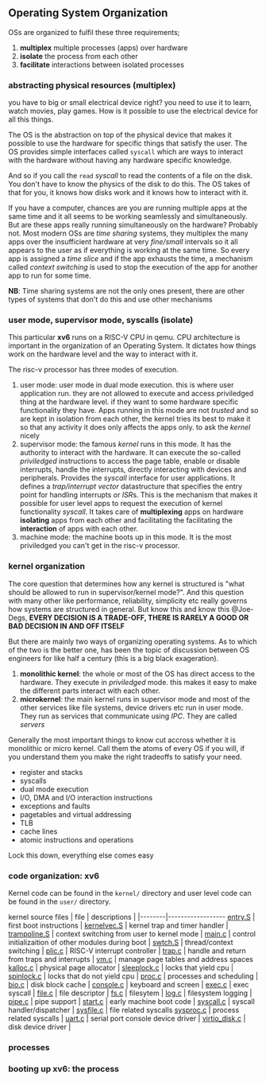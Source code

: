 ## Operating System Organization

OSs are organized to fulfil these three requirements;
1. __multiplex__ multiple processes (apps) over hardware
2. __isolate__ the process from each other
3. __facilitate__ interactions between isolated processes

### abstracting physical resources (__multiplex__)
you have to big or small electrical device right? you need to use it to learn,
watch movies, play games. How is it possible to use the electrical device for
all this things.

The OS is the abstraction on top of the physical device that makes it possible
to use the hardware for specific things that satisfy the user. The OS provides
simple interfaces called `syscall` which are ways to interact with the hardware
without having any hardware specific knowledge.

And so if you call the `read` *syscall* to read the contents of a file on the
disk. You don't have to know the physics of the disk to do this. The OS takes of
that for you, it knows how disks work and it knows how to interact with it.

If you have a computer, chances are you are running multiple apps at the same
time and it all seems to be working seamlessly and simultaneously. But are these
apps really running simultaneously on the hardware? Probably not.
Most modern OSs are *time sharing* systems, they multiplex the many apps over
the insufficient hardware at very *fine/small* intervals so it all appears to the user
as if everything is working at the same time. So every app is assigned a *time
slice* and if the app exhausts the time, a mechanism called *context switching* is used
to stop the execution of the app for another app to run for some time.

__NB__: Time sharing systems are not the only ones present, there are other
types of systems that don't do this and use other mechanisms

### user mode, supervisor mode, syscalls (__isolate__)
This particular __xv6__ runs on a RISC-V CPU in qemu. CPU architecture is
important in the organization of an Operating System. It dictates how things
work on the hardware level and the way to interact with it.

The risc-v processor has three modes of execution.
1. user mode: user mode in dual mode execution. this is where user application
   run. they are not allowed to execute and access priviledged thing at the
hardware level. if they want to some hardware specific functionality they have.
Apps running in this mode are not *trusted* and so are kept in isolation from
each other, the kernel tries its best to make it so that any activity it does
only affects the apps only.
to ask the *kernel* nicely
2. supervisor mode: the famous *kernel* runs in this mode. It has the authority
   to interact with the hardware. It can execute the so-called *priviledged*
instructions to access the page table, enable or disable interrupts, handle the
interrupts, directly interacting with devices and peripherals. Provides the
*syscall* interface for user applications. It defines a *trap/interrupt vector*
datastructure that specifies the entry point for handling interrupts or *ISR*s. This is
the mechanism that makes it possible for user level apps to request the
execution of kernel functionality *syscall*. It takes care of __multiplexing__
apps on hardware __isolating__ apps from each other and facilitating the
facilitating the __interaction__ of apps with each other.
3. machine mode: the machine boots up in this mode. It is the most priviledged
   you can't get in the risc-v processor.

### kernel organization
The core question that determines how any kernel is structured is "what should be
allowed to run in supervisor/kernel mode?". And this question with many other like
performance, reliability, simplicity etc really governs how systems are
structured in general. But know this and know this @Joe-Degs, __EVERY DECISION IS
A TRADE-OFF, THERE IS RARELY A GOOD OR BAD DECISION IN AND OFF ITSELF__

But there are mainly two ways of organizing operating systems. As to which of
the two is the better one, has been the topic of discussion between OS
engineers for like half a century (this is a big black exageration).
1. __monolithic kernel__: the whole or most of the OS has direct access to the
   hardware. They execute in *priviledged* mode. this makes it easy to make the
different parts interact with each other.
2. __microkernel__: the main kernel runs in supervisor mode and most of the
   other services like file systems, device drivers etc run in user mode. They
run as services that communicate using *IPC*. They are called *servers*

Generally the most important things to know cut accross whether it is
monolithic or micro kernel. Call them the atoms of every OS if you will, if you
understand them you make the right tradeoffs to satisfy your need.
- register and stacks
- syscalls
- dual mode execution
- I/O, DMA and I/O interaction instructions
- exceptions and faults
- pagetables and virtual addressing
- TLB
- cache lines
- atomic instructions and operations

Lock this down, everything else comes easy

### code organization: xv6
Kernel code can be found in the `kernel/` directory and user level code can be
found in the `user/` directory.

kernel source files
| file | descriptions |
|--------|------------------
 [entry.S](https://github.com/Joe-Degs/xv6-riscv/blob/joe-edits/kernel/entry.S) | first boot instructions |
 [kernelvec.S](https://github.com/Joe-Degs/xv6-riscv/blob/joe-edits/kernel/kernelvec.S) | kernel trap and timer handler |
 [trampoline.S](https://github.com/Joe-Degs/xv6-riscv/blob/joe-edits/kernel/trampoline.S) | context switching from user to kernel mode |
 [main.c](https://github.com/Joe-Degs/xv6-riscv/blob/joe-edits/kernel/main.c) | control initializaition of other modules during boot |
 [swtch.S](https://github.com/Joe-Degs/xv6-riscv/blob/joe-edits/kernel/swtch.S) | thread/context switching |
 [plic.c](https://github.com/Joe-Degs/xv6-riscv/blob/joe-edits/kernel/plic.c) | RISC-V interrupt controller |
 [trap.c](https://github.com/Joe-Degs/xv6-riscv/blob/joe-edits/kernel/trap.c) | handle and return from traps and interrupts |
 [vm.c](https://github.com/Joe-Degs/xv6-riscv/blob/joe-edits/kernel/vm.c) | manage page tables and address spaces
 [kalloc.c](https://github.com/Joe-Degs/xv6-riscv/blob/joe-edits/kernel/kalloc.c) | physical page allocator |
 [sleeplock.c](https://github.com/Joe-Degs/xv6-riscv/blob/joe-edits/kernel/sleeplock.c) | locks that yield cpu |
 [spinlock.c](https://github.com/Joe-Degs/xv6-riscv/blob/joe-edits/kernel/spinlock.c) | locks that do not yield cpu |
 [proc.c](https://github.com/Joe-Degs/xv6-riscv/blob/joe-edits/kernel/proc.c) | processes and scheduling |
 [bio.c](https://github.com/Joe-Degs/xv6-riscv/blob/joe-edits/kernel/bio.c) | disk block cache |
 [console.c](https://github.com/Joe-Degs/xv6-riscv/blob/joe-edits/kernel/console.c) | keyboard and screen |
 [exec.c](https://github.com/Joe-Degs/xv6-riscv/blob/joe-edits/kernel/exec.c) | exec syscall |
 [file.c](https://github.com/Joe-Degs/xv6-riscv/blob/joe-edits/kernel/file.c) | file descriptor |
 [fs.c](https://github.com/Joe-Degs/xv6-riscv/blob/joe-edits/kernel/fs.c) | filesytem |
 [log.c](https://github.com/Joe-Degs/xv6-riscv/blob/joe-edits/kernel/log.c) | filesystem logging |
 [pipe.c](https://github.com/Joe-Degs/xv6-riscv/blob/joe-edits/kernel/pipe.c) | pipe support |
 [start.c](https://github.com/Joe-Degs/xv6-riscv/blob/joe-edits/kernel/start.c) | early machine boot code |
 [syscall.c](https://github.com/Joe-Degs/xv6-riscv/blob/joe-edits/kernel/syscall.c) | syscall handler/dispatcher |
 [sysfile.c](https://github.com/Joe-Degs/xv6-riscv/blob/joe-edits/kernel/sysfile.c) | file related syscalls
 [sysproc.c](https://github.com/Joe-Degs/xv6-riscv/blob/joe-edits/kernel/sysproc.c) | process related syscalls |
 [uart.c](https://github.com/Joe-Degs/xv6-riscv/blob/joe-edits/kernel/uart.c) | serial port console device driver |
 [virtio_disk.c](https://github.com/Joe-Degs/xv6-riscv/blob/joe-edits/kernel/virtio_disck.c) | disk device driver |

### processes

### booting up xv6: the process
